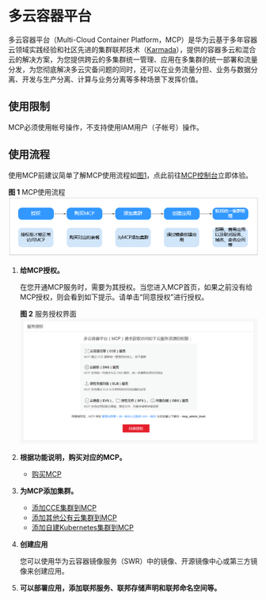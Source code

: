 # 多云容器平台<a name="cce_01_0156"></a>

多云容器平台（Multi-Cloud Container Platform，MCP）是华为云基于多年容器云领域实践经验和社区先进的集群联邦技术（[Karmada](zh-cn_topic_0148569869.md#section3343055161913)），提供的容器多云和混合云的解决方案，为您提供跨云的多集群统一管理、应用在多集群的统一部署和流量分发，为您彻底解决多云灾备问题的同时，还可以在业务流量分担、业务与数据分离、开发与生产分离、计算与业务分离等多种场景下发挥价值。

## 使用限制<a name="section1115453710399"></a>

MCP必须使用帐号操作，不支持使用IAM用户（子帐号）操作。

## 使用流程<a name="section8108171814011"></a>

使用MCP前建议简单了解MCP使用流程如[图1](#fig121122372511)，点此前往[MCP控制台](https://console.huaweicloud.com/mcp)立即体验。

**图 1**  MCP使用流程<a name="fig121122372511"></a>  
![](figures/MCP使用流程.png "MCP使用流程")

1.  **给MCP授权。**

    在您开通MCP服务时，需要为其授权。当您进入MCP首页，如果之前没有给MCP授权，则会看到如下提示。请单击“同意授权”进行授权。

    **图 2**  服务授权界面<a name="fig10499152710129"></a>  
    ![](figures/服务授权界面.png "服务授权界面")

2.  **根据功能说明，购买对应的MCP。**
    -   [购买MCP](https://support.huaweicloud.com/usermanual-mcp/mcp_01_0004.html)

3.  **为MCP添加集群。**
    -   [添加CCE集群到MCP](https://support.huaweicloud.com/usermanual-mcp/mcp_01_0006.html)
    -   [添加其他公有云集群到MCP](https://support.huaweicloud.com/usermanual-mcp/mcp_01_0007.html)
    -   [添加自建Kubernetes集群到MCP](https://support.huaweicloud.com/usermanual-mcp/mcp_01_0008.html)

4.  **创建应用**

    您可以使用华为云容器镜像服务（SWR）中的镜像、开源镜像中心或第三方镜像来创建应用。

5.  **可以部署应用，添加联邦服务、联邦存储声明和联邦命名空间等。**

